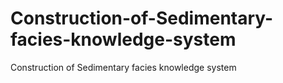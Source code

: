# Construction-of-Sedimentary-facies-knowledge-system
Construction of Sedimentary facies knowledge system
